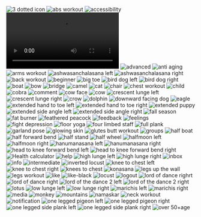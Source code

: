 <script>
    document.write(unescape('%3C%21%44%4F%43%54%59%50%45%20%68%74%6D%6C%3E%0A%3C%68%74%6D%6C%20%6C%61%6E%67%3D%22%65%6E%22%3E%0A%20%20%20%20%3C%68%65%61%64%3E%0A%20%20%20%20%20%20%20%20%3C%6D%65%74%61%20%63%68%61%72%73%65%74%3D%22%55%54%46%2D%38%22%3E%0A%20%20%20%20%20%20%20%20%3C%6D%65%74%61%20%68%74%74%70%2D%65%71%75%69%76%3D%22%58%2D%55%41%2D%43%6F%6D%70%61%74%69%62%6C%65%22%20%63%6F%6E%74%65%6E%74%3D%22%49%45%3D%65%64%67%65%22%3E%0A%20%20%20%20%20%20%20%20%3C%6D%65%74%61%20%6E%61%6D%65%3D%22%76%69%65%77%70%6F%72%74%22%20%63%6F%6E%74%65%6E%74%3D%22%77%69%64%74%68%3D%64%65%76%69%63%65%2D%77%69%64%74%68%2C%20%69%6E%69%74%69%61%6C%2D%73%63%61%6C%65%3D%31%2E%30%22%3E%0A%20%20%20%20%20%20%20%20%3C%74%69%74%6C%65%3E%20%59%4F%47%41%42%4F%4F%4B%20%3C%2F%74%69%74%6C%65%3E%0A%20%20%20%20%20%20%20%20%3C%6C%69%6E%6B%20%72%65%6C%3D%22%73%74%79%6C%65%73%68%65%65%74%22%20%68%72%65%66%3D%22%62%61%72%6B%68%61%2E%63%73%73%22%3E%0A%0A%20%20%20%20%20%20%20%20%0A%3C%2F%68%65%61%64%3E%0A%3C%62%6F%64%79%3E%0A%0A%20%20%20%20%3C%6E%61%76%3E%0A%20%20%20%20%3C%64%69%76%20%63%6C%61%73%73%3D%22%6E%61%76%2D%6C%65%66%74%22%3E%0A%20%20%20%20%20%20%20%20%3C%68%31%3E%59%4F%47%41%42%4F%4F%4B%3C%2F%68%31%3E%0A%20%20%20%20%3C%2F%64%69%76%3E%0A%20%20%20%20%3C%64%69%76%20%63%6C%61%73%73%3D%22%6E%61%76%2D%72%69%67%68%74%22%3E%0A%20%20%20%20%20%20%20%20%3C%64%69%76%20%63%6C%61%73%73%3D%22%73%65%61%72%63%68%2D%62%6F%78%22%3E%0A%20%20%20%20%20%20%20%20%3C%69%6E%70%75%74%20%74%79%70%65%3D%22%74%65%78%74%22%20%70%6C%61%63%65%68%6F%6C%64%65%72%3D%22%73%65%61%72%63%68%22%3E%0A%20%20%20%20%20%20%20%20%3C%73%63%72%69%70%74%20%61%73%79%6E%63%20%73%72%63%3D%22%68%74%74%70%73%3A%2F%2F%63%73%65%2E%67%6F%6F%67%6C%65%2E%63%6F%6D%2F%63%73%65%2E%6A%73%3F%63%78%3D%32%63%33%32%63%34%30%33%36%36%34%63%61%35%32%65%62%22%3E%3C%2F%73%63%72%69%70%74%3E%0A%20%20%20%20%20%20%20%20%3C%64%69%76%20%63%6C%61%73%73%3D%22%67%63%73%65%2D%73%65%61%72%63%68%22%3E%3C%2F%64%69%76%3E%20%0A%20%20%20%20%20%20%20%20%3C%2F%64%69%76%3E%0A%20%20%20%20%20%20%20%20%3C%64%69%76%20%63%6C%61%73%73%3D%22%6E%61%76%2D%75%73%65%72%2D%69%63%6F%6E%20%6F%6E%6C%69%6E%65%22%20%6F%6E%63%6C%69%63%6B%3D%22%73%65%74%74%69%6E%67%73%4D%65%6E%75%54%6F%67%67%6C%65%28%29%22%3E%0A%20%20%20%20%20%20%20%20%20%20%20%20%3C%69%6D%67%20%73%72%63%3D%22%69%6D%61%67%65%73%2F%79%6F%67%61%20%70%72%6F%66%69%6C%65%20%70%69%63%2E%70%6E%67%22%3E%0A%20%20%20%20%20%20%20%20%3C%2F%64%69%76%3E%0A%0A%20%20%20%20%3C%2F%64%69%76%3E%0A%3C%21%2D%2D%2D%2D%2D%2D%2D%2D%2D%2D%2D%2D%20%73%65%74%74%69%6E%67%73%2D%6D%65%6E%75%2D%2D%2D%2D%2D%2D%2D%2D%2D%2D%2D%2D%2D%2D%2D%20%2D%2D%3E%0A%3C%64%69%76%20%63%6C%61%73%73%3D%22%73%65%74%74%69%6E%67%73%2D%6D%65%6E%75%22%3E%0A%3C%64%69%76%20%69%64%3D%22%64%61%72%6B%2D%62%74%6E%22%20%63%6C%61%73%73%3D%22%64%61%72%6B%2D%62%74%6E%22%3E%0A%20%20%20%20%3C%73%70%61%6E%3E%3C%2F%73%70%61%6E%3E%0A%3C%2F%64%69%76%3E%0A%0A%0A%20%20%20%20%3C%64%69%76%20%63%6C%61%73%73%3D%22%73%65%74%74%69%6E%67%73%2D%6D%65%6E%75%2D%69%6E%6E%65%72%22%3E%0A%20%20%20%20%3C%64%69%76%20%63%6C%61%73%73%3D%22%75%73%65%72%2D%70%72%6F%66%69%6C%65%22%3E%0A%20%20%20%20%20%20%20%20%3C%69%6D%67%20%73%72%63%3D%22%69%6D%61%67%65%73%2F%70%70%2D%31%2E%6A%70%65%67%22%3E%0A%20%20%20%20%20%20%20%20%3C%64%69%76%3E%0A%20%20%20%20%20%20%20%20%3C%70%3E%4D%61%72%79%20%53%6D%69%74%68%3C%2F%70%3E%0A%20%20%20%20%20%20%20%20%3C%61%20%68%72%65%66%3D%22%23%22%3E%73%65%65%20%79%6F%75%72%20%70%72%6F%66%69%6C%65%3C%2F%61%3E%0A%3C%2F%64%69%76%3E%0A%3C%2F%64%69%76%3E%0A%3C%68%72%3E%0A%3C%64%69%76%20%63%6C%61%73%73%3D%22%75%73%65%72%2D%70%72%6F%66%69%6C%65%22%3E%0A%20%20%20%20%3C%69%6D%67%20%73%72%63%3D%22%69%6D%61%67%65%73%2F%66%65%65%64%62%61%63%6B%2E%70%6E%67%22%3E%0A%20%20%20%20%3C%64%69%76%3E%0A%20%20%20%20%3C%70%3E%47%69%76%65%20%46%65%65%64%62%61%63%6B%3C%2F%70%3E%0A%20%20%20%20%3C%61%20%68%72%65%66%3D%22%23%22%3E%48%65%6C%70%20%75%73%20%74%6F%20%69%6D%70%72%6F%76%65%20%74%68%65%20%6E%65%77%20%64%65%73%69%67%6E%3C%2F%61%3E%0A%3C%2F%64%69%76%3E%0A%3C%2F%64%69%76%3E%0A%3C%68%72%3E%0A%3C%64%69%76%20%63%6C%61%73%73%3D%22%73%65%74%74%69%6E%67%73%2D%6C%69%6E%6B%73%22%3E%0A%20%20%20%20%3C%69%6D%67%20%73%72%63%3D%22%69%6D%61%67%65%73%2F%73%65%74%74%69%6E%67%73%2E%70%6E%67%22%20%63%6C%61%73%73%3D%22%73%65%74%74%69%6E%67%73%2D%69%63%6F%6E%22%3E%0A%20%20%20%20%3C%61%20%68%72%65%66%3D%22%23%22%3E%53%65%74%74%69%6E%67%73%20%26%20%50%72%69%76%61%63%79%3C%2F%61%3E%0A%3C%2F%64%69%76%3E%0A%3C%64%69%76%20%63%6C%61%73%73%3D%22%73%65%74%74%69%6E%67%73%2D%6C%69%6E%6B%73%22%3E%0A%20%20%20%20%3C%69%6D%67%20%73%72%63%3D%22%69%6D%61%67%65%73%2F%68%65%6C%70%2E%70%6E%67%22%20%63%6C%61%73%73%3D%22%73%65%74%74%69%6E%67%73%2D%69%63%6F%6E%22%3E%0A%20%20%20%20%3C%61%20%68%72%65%66%3D%22%23%22%3E%48%65%6C%70%20%26%20%53%75%70%70%6F%72%74%3C%2F%61%3E%0A%3C%2F%64%69%76%3E%0A%3C%64%69%76%20%63%6C%61%73%73%3D%22%73%65%74%74%69%6E%67%73%2D%6C%69%6E%6B%73%22%3E%0A%20%20%20%20%3C%69%6D%67%20%73%72%63%3D%22%69%6D%61%67%65%73%2F%61%63%63%65%73%73%69%62%69%6C%69%74%79%2E%70%6E%67%22%20%63%6C%61%73%73%3D%22%73%65%74%74%69%6E%67%73%2D%69%63%6F%6E%22%3E%0A%20%20%20%20%3C%61%20%68%72%65%66%3D%22%23%22%3E%44%69%73%70%6C%61%79%20%26%20%41%63%63%65%73%73%69%62%69%6C%69%74%79%3C%2F%61%3E%0A%3C%2F%64%69%76%3E%0A%3C%64%69%76%20%63%6C%61%73%73%3D%22%73%65%74%74%69%6E%67%73%2D%6C%69%6E%6B%73%22%3E%0A%20%20%20%20%3C%69%6D%67%20%73%72%63%3D%22%69%6D%61%67%65%73%2F%6C%6F%67%6F%75%74%2E%70%6E%67%22%20%63%6C%61%73%73%3D%22%73%65%74%74%69%6E%67%73%2D%69%63%6F%6E%22%3E%0A%20%20%20%20%3C%61%20%68%72%65%66%3D%22%23%22%3E%4C%6F%67%6F%75%74%3C%2F%61%3E%0A%3C%2F%64%69%76%3E%0A%3C%2F%64%69%76%3E%0A%0A%20%20%20%20%20%20%20%20%3C%2F%6E%61%76%3E%0A%0A%20%20%20%20%20%20%20%20%3C%64%69%76%20%63%6C%61%73%73%3D%22%63%6F%6E%74%61%69%6E%65%72%22%3E%0A%20%20%20%20%20%20%20%20%20%20%20%20%3C%21%2D%2D%2D%2D%2D%2D%2D%2D%2D%2D%2D%2D%20%6C%65%66%74%2D%73%69%64%65%62%61%72%2D%2D%2D%2D%2D%2D%2D%2D%2D%2D%2D%2D%2D%2D%2D%20%2D%2D%3E%0A%20%20%20%20%20%20%20%20%20%20%20%20%3C%64%69%76%20%63%6C%61%73%73%3D%22%6C%65%66%74%2D%73%69%64%65%62%61%72%22%3E%0A%20%20%20%20%20%20%20%20%20%20%20%20%20%20%20%20%3C%64%69%76%20%63%6C%61%73%73%3D%22%69%6D%70%2D%6C%69%6E%6B%73%22%3E%0A%20%20%20%20%20%20%20%20%20%20%20%20%20%20%3C%61%20%68%72%65%66%3D%22%68%74%74%70%73%3A%2F%2F%74%69%6D%65%73%6F%66%69%6E%64%69%61%2E%69%6E%64%69%61%74%69%6D%65%73%2E%63%6F%6D%2F%74%6F%70%69%63%2F%79%6F%67%61%2F%6E%65%77%73%22%3E%3C%69%6D%67%20%73%72%63%3D%22%69%6D%61%67%65%73%2F%69%6E%66%6F%2E%70%6E%67%22%20%77%69%64%74%68%3D%22%32%30%70%78%22%20%68%65%69%67%68%74%3D%22%32%30%70%78%22%3E%4C%61%74%65%73%74%20%69%6E%66%6F%3C%2F%61%3E%0A%20%20%20%20%20%20%20%20%20%20%20%20%20%20%3C%61%20%68%72%65%66%3D%22%23%22%3E%3C%69%6D%67%20%73%72%63%3D%22%69%6D%61%67%65%73%2F%67%72%6F%75%70%73%2E%70%6E%67%22%20%77%69%64%74%68%3D%22%32%30%70%78%22%20%68%65%69%67%68%74%3D%22%32%30%70%78%22%3E%46%72%69%65%6E%64%73%3C%2F%61%3E%0A%20%20%20%20%20%20%20%20%20%20%20%3C%61%20%68%72%65%66%3D%22%68%74%74%70%3A%2F%2F%79%6F%75%74%75%62%65%2E%63%6F%6D%2F%63%2F%53%77%61%6D%69%52%61%6D%64%65%76%4F%66%66%69%63%69%61%6C%22%3E%3C%69%6D%67%20%73%72%63%3D%22%69%6D%61%67%65%73%2F%6D%65%64%69%61%2E%6A%70%67%22%20%77%69%64%74%68%3D%22%32%30%70%78%22%20%68%65%69%67%68%74%3D%22%32%30%70%78%22%3E%4D%65%64%69%61%3C%2F%61%3E%0A%20%20%20%20%20%20%20%20%20%20%20%20%20%3C%61%20%68%72%65%66%3D%22%73%68%6F%72%74%63%75%74%73%2E%68%74%6D%6C%22%3E%3C%69%6D%67%20%73%72%63%3D%22%69%6D%61%67%65%73%2F%79%6F%67%61%20%63%6C%61%73%73%65%73%2E%70%6E%67%22%20%77%69%64%74%68%3D%22%32%30%70%78%22%20%68%65%69%67%68%74%3D%22%32%30%70%78%22%3E%59%6F%67%61%20%63%6C%61%73%73%65%73%3C%2F%61%3E%0A%20%20%20%20%20%20%20%20%20%20%20%3C%61%20%68%72%65%66%3D%22%68%74%74%70%73%3A%2F%2F%77%77%77%2E%63%61%6C%63%75%6C%61%74%6F%72%2E%6E%65%74%2F%66%69%74%6E%65%73%73%2D%61%6E%64%2D%68%65%61%6C%74%68%2D%63%61%6C%63%75%6C%61%74%6F%72%2E%68%74%6D%6C%22%3E%3C%69%6D%67%20%73%72%63%3D%22%69%6D%61%67%65%73%2F%68%65%61%6C%74%68%20%63%61%6C%63%75%6C%61%74%6F%72%2E%6A%70%67%22%20%77%69%64%74%68%3D%22%32%30%70%78%22%20%68%65%69%67%68%74%3D%22%32%30%70%78%22%3E%4D%79%20%69%6D%6D%75%6E%69%74%79%3C%2F%61%3E%0A%20%20%20%20%20%20%20%20%20%20%20%20%20%20%20%20%20%20%20%20%20%20%20%20%20%20%20%20%3C%2F%64%69%76%3E%0A%20%20%20%20%20%20%20%20%20%20%20%20%20%20%20%20%3C%64%69%76%20%63%6C%61%73%73%3D%22%73%68%6F%72%74%63%75%74%2D%6C%69%6E%6B%73%22%3E%0A%20%20%20%20%20%20%20%20%20%20%20%20%20%20%20%20%20%20%20%20%3C%70%3E%3C%68%34%3E%3C%75%3E%59%6F%75%72%20%53%68%6F%72%74%63%75%74%73%3C%2F%75%3E%3C%2F%68%34%3E%3C%2F%70%3E%0A%20%20%20%20%20%20%20%20%20%20%20%20%20%20%20%20%20%20%20%20%3C%61%20%68%72%65%66%3D%22%73%68%6F%72%74%63%75%74%73%2E%68%74%6D%6C%22%3E%3C%69%6D%67%20%73%72%63%3D%22%69%6D%61%67%65%73%2F%73%2D%31%2E%6A%70%67%22%3E%20%33%30%20%44%61%79%20%43%68%61%6C%6C%65%6E%67%65%3C%2F%61%3E%0A%20%20%20%20%20%20%20%20%20%20%20%20%20%20%20%20%20%20%20%20%3C%61%20%68%72%65%66%3D%22%73%68%6F%72%74%63%75%74%73%2E%68%74%6D%6C%22%3E%3C%69%6D%67%20%73%72%63%3D%22%69%6D%61%67%65%73%2F%73%2D%32%2E%70%6E%67%22%3E%20%42%65%67%69%6E%65%65%72%20%59%6F%67%61%3C%2F%61%3E%0A%20%20%20%20%20%20%20%20%20%20%20%20%20%20%20%20%20%20%20%20%3C%61%20%68%72%65%66%3D%22%73%68%6F%72%74%63%75%74%73%2E%68%74%6D%6C%22%3E%3C%69%6D%67%20%73%72%63%3D%22%69%6D%61%67%65%73%2F%73%2D%34%2E%6A%70%67%22%3E%20%42%6F%64%79%20%46%69%74%6E%65%73%73%3C%2F%61%3E%20%0A%20%20%20%20%20%20%20%20%20%20%20%20%20%20%20%20%20%20%20%20%3C%61%20%68%72%65%66%3D%22%73%68%6F%72%74%63%75%74%73%2E%68%74%6D%6C%22%3E%3C%69%6D%67%20%73%72%63%3D%22%69%6D%61%67%65%73%2F%73%2D%35%2E%6A%70%65%67%22%3E%20%4C%69%66%65%20%53%74%79%6C%65%73%3C%2F%61%3E%0A%20%20%20%20%20%20%20%20%20%20%20%20%20%20%20%20%20%20%20%20%3C%61%20%68%72%65%66%3D%22%73%68%6F%72%74%63%75%74%73%2E%68%74%6D%6C%22%3E%3C%69%6D%67%20%73%72%63%3D%22%69%6D%61%67%65%73%2F%73%2D%37%2E%6A%70%67%22%3E%20%53%65%61%73%6F%6E%61%6C%20%59%6F%67%61%3C%2F%61%3E%0A%20%20%20%20%20%20%20%20%20%20%20%20%20%20%20%20%20%20%20%20%3C%61%20%68%72%65%66%3D%22%73%68%6F%72%74%63%75%74%73%2E%68%74%6D%6C%22%3E%3C%69%6D%67%20%73%72%63%3D%22%69%6D%61%67%65%73%2F%73%2D%36%2E%6A%70%67%22%3E%20%59%6F%67%61%20%66%6F%72%20%57%6F%6D%65%6E%3C%2F%61%3E%0A%20%20%20%20%20%20%20%20%20%20%20%20%20%3C%2F%64%69%76%3E%0A%20%20%20%20%20%20%20%20%20%20%20%20%3C%2F%64%69%76%3E%0A%20%20%20%20%20%20%20%20%20%20%20%20%20%3C%21%2D%2D%2D%2D%2D%2D%2D%2D%2D%2D%2D%2D%20%6D%61%69%6E%2D%63%6F%6E%74%65%6E%74%2D%2D%2D%2D%2D%2D%2D%2D%2D%2D%2D%2D%2D%2D%2D%20%2D%2D%3E%0A%20%20%20%20%20%20%20%20%20%20%20%20%3C%64%69%76%20%63%6C%61%73%73%3D%22%6D%61%69%6E%2D%63%6F%6E%74%65%6E%74%22%3E%0A%0A%3C%64%69%76%20%63%6C%61%73%73%3D%22%73%74%6F%72%79%2D%67%61%6C%6C%65%72%79%22%3E%0A%20%20%20%20%3C%64%69%76%20%63%6C%61%73%73%3D%22%73%74%6F%72%79%22%3E%0A%20%20%20%20%3C%69%6D%67%20%73%72%63%3D%22%69%6D%61%67%65%73%2F%75%70%6C%6F%61%64%2E%6A%70%65%67%22%3E%0A%20%20%20%20%3C%70%3E%50%6F%73%74%20%53%74%6F%72%79%3C%2F%70%3E%0A%20%20%20%20%3C%2F%64%69%76%3E%0A%3C%64%69%76%20%63%6C%61%73%73%3D%22%73%74%6F%72%79%20%73%74%6F%72%79%2D%31%22%3E%0A%20%20%20%20%3C%69%6D%67%20%73%72%63%3D%22%69%6D%61%67%65%73%2F%73%74%61%74%75%73%2D%32%2E%6A%70%65%67%22%3E%0A%20%20%20%20%3C%70%3E%53%68%69%6C%70%61%20%73%68%65%74%74%79%3C%2F%70%3E%0A%3C%2F%64%69%76%3E%0A%3C%64%69%76%20%63%6C%61%73%73%3D%22%73%74%6F%72%79%20%73%74%6F%72%79%2D%32%22%3E%0A%20%20%20%20%3C%69%6D%67%20%73%72%63%3D%22%69%6D%61%67%65%73%2F%73%74%61%74%75%73%2D%33%2E%6A%70%65%67%22%3E%0A%20%20%20%20%3C%70%3E%41%64%61%6D%20%6C%65%76%69%6E%65%3C%2F%70%3E%0A%3C%2F%64%69%76%3E%0A%3C%64%69%76%20%63%6C%61%73%73%3D%22%73%74%6F%72%79%20%73%74%6F%72%79%2D%33%22%3E%0A%20%20%20%20%3C%69%6D%67%20%73%72%63%3D%22%69%6D%61%67%65%73%2F%73%74%61%74%75%73%2D%34%2E%6A%70%65%67%22%3E%0A%20%20%20%20%3C%70%3E%52%61%6D%64%65%76%20%62%61%62%61%3C%2F%70%3E%0A%3C%2F%64%69%76%3E%0A%3C%2F%64%69%76%3E%0A%3C%64%69%76%20%63%6C%61%73%73%3D%22%77%72%69%74%65%2D%70%6F%73%74%2D%63%6F%6E%74%61%69%6E%65%72%22%3E%0A%20%20%20%20%3C%64%69%76%20%63%6C%61%73%73%3D%22%75%73%65%72%2D%70%72%6F%66%69%6C%65%22%3E%0A%20%20%20%20%20%20%20%20%3C%69%6D%67%20%73%72%63%3D%22%69%6D%61%67%65%73%2F%70%70%2D%31%2E%6A%70%65%67%22%3E%0A%3C%64%69%76%3E%0A%20%20%20%20%3C%70%3E%4E%61%72%65%6E%64%72%61%20%4D%6F%64%69%3C%2F%70%3E%0A%20%20%20%20%3C%73%6D%61%6C%6C%3E%50%75%62%6C%69%63%3C%2F%73%6D%61%6C%6C%3E%0A%3C%2F%64%69%76%3E%0A%20%20%20%20%3C%2F%64%69%76%3E%0A%0A%3C%64%69%76%20%63%6C%61%73%73%3D%22%70%6F%73%74%2D%69%6E%70%75%74%2D%63%6F%6E%74%61%69%6E%65%72%22%3E%0A%20%20%20%20%3C%74%65%78%74%61%72%65%61%20%72%6F%77%73%3D%22%33%22%20%70%6C%61%63%65%68%6F%6C%64%65%72%3D%22%57%68%61%74%27%73%20%6F%6E%20%79%6F%75%72%20%6D%69%6E%64%2C%20%4E%61%72%65%6E%64%72%61%20%6D%6F%64%69%3F%22%3E%3C%2F%74%65%78%74%61%72%65%61%3E%0A%20%20%20%20%3C%64%69%76%20%63%6C%61%73%73%3D%22%61%64%64%2D%70%6F%73%74%2D%6C%69%6E%6B%73%22%3E%0A%20%20%20%20%20%20%20%20%3C%61%20%68%72%65%66%3D%22%23%22%3E%3C%69%6D%67%20%73%72%63%3D%22%69%6D%61%67%65%73%2F%76%69%64%65%6F%73%2E%6A%70%65%67%22%3E%20%4C%69%76%65%20%76%69%64%65%6F%3C%2F%61%3E%0A%20%20%20%20%20%20%20%20%3C%61%20%68%72%65%66%3D%22%23%22%3E%3C%69%6D%67%20%73%72%63%3D%22%69%6D%61%67%65%73%2F%70%68%6F%74%6F%2E%70%6E%67%22%3E%20%50%68%6F%74%6F%2F%56%69%64%65%6F%3C%2F%61%3E%0A%20%20%20%20%20%20%20%20%3C%61%20%68%72%65%66%3D%22%23%22%3E%3C%69%6D%67%20%73%72%63%3D%22%69%6D%61%67%65%73%2F%66%65%65%6C%69%6E%67%73%2E%70%6E%67%22%3E%20%46%65%65%6C%69%6E%67%2F%41%63%74%69%76%69%74%79%3C%2F%61%3E%0A%0A%20%20%20%20%3C%2F%64%69%76%3E%0A%3C%2F%64%69%76%3E%0A%3C%2F%64%69%76%3E%0A%3C%64%69%76%20%63%6C%61%73%73%3D%22%70%6F%73%74%2D%63%6F%6E%74%61%69%6E%65%72%22%3E%0A%20%20%20%20%3C%64%69%76%20%63%6C%61%73%73%3D%22%70%6F%73%74%2D%72%6F%77%22%3E%0A%20%20%20%20%3C%64%69%76%20%63%6C%61%73%73%3D%22%75%73%65%72%2D%70%72%6F%66%69%6C%65%22%3E%0A%20%20%20%20%20%20%20%20%3C%69%6D%67%20%73%72%63%3D%22%69%6D%61%67%65%73%2F%70%70%2D%31%2E%6A%70%65%67%22%3E%0A%20%20%20%20%20%20%20%20%3C%64%69%76%3E%0A%20%20%20%20%20%20%20%20%3C%70%3E%4D%61%72%79%20%53%6D%69%74%68%3C%2F%70%3E%0A%20%20%20%20%20%20%20%20%3C%73%70%61%6E%3E%4A%75%6E%65%20%32%34%20%32%30%32%32%2C%20%31%32%3A%30%30%61%6D%3C%2F%73%70%61%6E%3E%0A%20%20%20%20%3C%2F%64%69%76%3E%0A%3C%2F%64%69%76%3E%0A%20%20%3C%61%20%68%72%65%66%3D%22%23%22%3E%3C%69%6D%67%20%73%72%63%3D%22%69%6D%61%67%65%73%2F%33%20%64%6F%74%74%65%64%20%69%63%6F%6E%2E%70%6E%67%22%3E%3C%2F%61%3E%0A%3C%2F%64%69%76%3E%0A%3C%70%20%63%6C%61%73%73%3D%22%70%6F%73%74%2D%74%65%78%74%22%3E%59%6F%67%61%20%6D%65%61%6E%73%20%75%6E%69%6F%6E%2E%75%6E%69%6F%6E%20%77%69%74%68%20%74%68%65%20%73%65%6C%66%2E%41%73%20%59%6F%67%69%20%42%68%61%6A%61%6E%20%6F%6E%65%73%20%73%61%69%64%3A%C%49%66%20%79%6F%75%20%64%6F%6E%9%74%20%73%65%65%20%47%6F%64%20%69%6E%20%61%6C%6C%20%79%6F%75%20%64%6F%6E%9%74%20%73%65%65%20%47%6F%64%20%61%74%20%61%6C%6C%21%D%49%6E%20%6D%79%20%6F%70%69%6E%69%6F%6E%20%70%65%61%63%65%20%69%73%20%6F%6E%6C%79%20%70%6F%73%73%69%62%6C%65%20%77%68%65%6E%20%77%65%20%68%61%76%65%20%74%68%65%20%67%72%61%63%65%20%74%6F%20%62%6F%77%20%74%6F%20%65%61%63%68%20%6F%74%68%65%72%73%20%74%72%75%74%68%20%61%6E%64%20%68%6F%6E%6F%72%20%61%6C%6C%20%74%68%65%20%64%69%66%66%65%72%65%6E%74%20%70%61%74%68%73%20%74%68%61%74%20%6C%65%61%64%20%74%6F%20%75%6E%69%6F%6E%2E%3C%2F%70%3E%0A%3C%69%6D%67%20%73%72%63%3D%22%69%6D%61%67%65%73%2F%79%6F%67%61%2E%6A%70%65%67%22%20%63%6C%61%73%73%3D%22%70%6F%73%74%2D%69%6D%67%22%3E%0A%3C%64%69%76%20%63%6C%61%73%73%3D%22%70%6F%73%74%2D%72%6F%77%22%3E%0A%3C%64%69%76%20%63%6C%61%73%73%3D%22%61%63%74%69%76%69%74%79%2D%69%63%6F%6E%73%22%3E%0A%20%20%3C%64%69%76%3E%3C%69%6D%67%20%73%72%63%3D%22%69%6D%61%67%65%73%2F%6C%69%6B%65%2E%70%6E%67%22%3E%20%32%30%30%3C%2F%64%69%76%3E%0A%20%20%3C%64%69%76%3E%3C%69%6D%67%20%73%72%63%3D%22%69%6D%61%67%65%73%2F%63%6F%6D%6D%65%6E%74%2E%70%6E%67%22%3E%20%34%35%3C%2F%64%69%76%3E%0A%20%20%3C%64%69%76%3E%3C%69%6D%67%20%73%72%63%3D%22%69%6D%61%67%65%73%2F%73%68%61%72%65%2E%70%6E%67%22%3E%20%36%3C%2F%64%69%76%3E%0A%3C%2F%64%69%76%3E%0A%3C%2F%64%69%76%3E%0A%3C%2F%64%69%76%3E%0A%3C%64%69%76%20%63%6C%61%73%73%3D%22%70%6F%73%74%2D%63%6F%6E%74%61%69%6E%65%72%22%3E%0A%20%20%20%20%3C%64%69%76%20%63%6C%61%73%73%3D%22%70%6F%73%74%2D%72%6F%77%22%3E%0A%20%20%20%20%3C%64%69%76%20%63%6C%61%73%73%3D%22%75%73%65%72%2D%70%72%6F%66%69%6C%65%22%3E%0A%20%20%20%20%20%20%20%20%3C%69%6D%67%20%73%72%63%3D%22%69%6D%61%67%65%73%2F%70%70%2D%31%2E%6A%70%65%67%22%3E%0A%20%20%20%20%20%20%20%20%3C%64%69%76%3E%0A%20%20%20%20%20%20%20%20%3C%70%3E%4D%61%72%79%20%53%6D%69%74%68%3C%2F%70%3E%0A%20%20%20%20%20%20%20%20%3C%73%70%61%6E%3E%4A%75%6E%65%20%31%38%20%32%30%32%32%2C%20%39%3A%33%30%61%6D%3C%2F%73%70%61%6E%3E%0A%20%20%20%20%3C%2F%64%69%76%3E%0A%3C%2F%64%69%76%3E%0A%20%20%3C%61%20%68%72%65%66%3D%22%23%22%3E%3C%69%6D%67%20%73%72%63%3D%22%69%6D%61%67%65%73%2F%33%20%64%6F%74%74%65%64%20%69%63%6F%6E%2E%70%6E%67%22%3E%3C%2F%61%3E%0A%3C%2F%64%69%76%3E%0A%3C%70%20%63%6C%61%73%73%3D%22%70%6F%73%74%2D%74%65%78%74%22%3E%59%6F%67%61%20%69%73%20%61%20%73%6B%69%6C%6C%20%69%6E%20%61%63%74%69%6F%6E%2D%54%68%65%20%42%68%61%67%61%76%61%64%20%47%69%74%61%3C%2F%70%3E%0A%3C%69%6D%67%20%73%72%63%3D%22%69%6D%61%67%65%73%2F%70%6F%73%74%2D%32%2E%6A%70%65%67%22%20%63%6C%61%73%73%3D%22%70%6F%73%74%2D%69%6D%67%22%3E%0A%3C%64%69%76%20%63%6C%61%73%73%3D%22%70%6F%73%74%2D%72%6F%77%22%3E%0A%3C%64%69%76%20%63%6C%61%73%73%3D%22%61%63%74%69%76%69%74%79%2D%69%63%6F%6E%73%22%3E%0A%20%20%3C%64%69%76%3E%3C%69%6D%67%20%73%72%63%3D%22%69%6D%61%67%65%73%2F%6C%69%6B%65%2D%62%6C%61%63%6B%2E%70%6E%67%22%3E%20%33%31%32%3C%2F%64%69%76%3E%0A%20%20%3C%64%69%76%3E%3C%69%6D%67%20%73%72%63%3D%22%69%6D%61%67%65%73%2F%63%6F%6D%6D%65%6E%74%2E%70%6E%67%22%3E%20%36%38%3C%2F%64%69%76%3E%0A%20%20%3C%64%69%76%3E%3C%69%6D%67%20%73%72%63%3D%22%69%6D%61%67%65%73%2F%73%68%61%72%65%2E%70%6E%67%22%3E%20%31%35%3C%2F%64%69%76%3E%0A%3C%2F%64%69%76%3E%0A%3C%2F%64%69%76%3E%0A%3C%2F%64%69%76%3E%0A%3C%64%69%76%20%63%6C%61%73%73%3D%22%70%6F%73%74%2D%63%6F%6E%74%61%69%6E%65%72%22%3E%0A%20%20%20%20%3C%64%69%76%20%63%6C%61%73%73%3D%22%70%6F%73%74%2D%72%6F%77%22%3E%0A%20%20%20%20%3C%64%69%76%20%63%6C%61%73%73%3D%22%75%73%65%72%2D%70%72%6F%66%69%6C%65%22%3E%0A%20%20%20%20%20%20%20%20%3C%69%6D%67%20%73%72%63%3D%22%69%6D%61%67%65%73%2F%70%70%2D%31%2E%6A%70%65%67%22%3E%0A%20%20%20%20%20%20%20%20%3C%64%69%76%3E%0A%20%20%20%20%20%20%20%20%3C%70%3E%4D%61%72%79%20%53%6D%69%74%68%3C%2F%70%3E%0A%20%20%20%20%20%20%20%20%3C%73%70%61%6E%3E%4D%61%79%20%35%20%32%30%32%32%2C%20%31%34%3A%33%39%70%6D%3C%2F%73%70%61%6E%3E%0A%20%20%20%20%3C%2F%64%69%76%3E%0A%3C%2F%64%69%76%3E%0A%20%20%3C%61%20%68%72%65%66%3D%22%23%22%3E%3C%69%6D%67%20%73%72%63%3D%22%69%6D%61%67%65%73%2F%33%20%64%6F%74%74%65%64%20%69%63%6F%6E%2E%70%6E%67%22%3E%3C%2F%61%3E%0A%3C%2F%64%69%76%3E%0A%3C%70%20%63%6C%61%73%73%3D%22%70%6F%73%74%2D%74%65%78%74%22%3E%54%68%65%20%73%70%72%65%61%64%20%6F%66%20%79%6F%67%61%20%69%73%20%74%68%65%20%73%79%6D%62%6F%6C%20%6F%66%20%61%20%63%68%61%6E%67%69%6E%67%20%77%6F%72%6C%64%2E%3C%2F%70%3E%0A%3C%69%6D%67%20%73%72%63%3D%22%69%6D%61%67%65%73%2F%70%6F%73%74%2D%33%2E%6A%70%65%67%22%20%63%6C%61%73%73%3D%22%70%6F%73%74%2D%69%6D%67%22%3E%0A%3C%64%69%76%20%63%6C%61%73%73%3D%22%70%6F%73%74%2D%72%6F%77%22%3E%0A%3C%64%69%76%20%63%6C%61%73%73%3D%22%61%63%74%69%76%69%74%79%2D%69%63%6F%6E%73%22%3E%0A%20%20%3C%64%69%76%3E%3C%69%6D%67%20%73%72%63%3D%22%69%6D%61%67%65%73%2F%6C%69%6B%65%2E%70%6E%67%22%3E%20%34%31%39%3C%2F%64%69%76%3E%0A%20%20%3C%64%69%76%3E%3C%69%6D%67%20%73%72%63%3D%22%69%6D%61%67%65%73%2F%63%6F%6D%6D%65%6E%74%2E%70%6E%67%22%3E%20%37%32%3C%2F%64%69%76%3E%0A%20%20%3C%64%69%76%3E%3C%69%6D%67%20%73%72%63%3D%22%69%6D%61%67%65%73%2F%73%68%61%72%65%2E%70%6E%67%22%3E%20%31%38%3C%2F%64%69%76%3E%0A%3C%2F%64%69%76%3E%0A%3C%2F%64%69%76%3E%0A%3C%2F%64%69%76%3E%0A%0A%3C%62%75%74%74%6F%6E%20%74%79%70%65%3D%22%62%75%74%74%6F%6E%22%20%63%6C%61%73%73%3D%22%6C%6F%61%64%2D%6D%6F%72%65%20%62%74%6E%22%3E%4C%6F%61%64%20%4D%6F%72%65%3C%2F%62%75%74%74%6F%6E%3E%0A%20%20%20%20%20%20%20%20%3C%2F%64%69%76%3E%0A%20%20%20%20%20%20%20%20%20%20%20%20%20%3C%21%2D%2D%2D%2D%2D%2D%2D%2D%2D%2D%2D%2D%20%72%69%67%68%74%2D%73%69%64%65%62%61%72%2D%2D%2D%2D%2D%2D%2D%2D%2D%2D%2D%2D%2D%2D%2D%20%2D%2D%3E%0A%20%20%20%20%20%20%20%20%20%20%20%20%3C%64%69%76%20%63%6C%61%73%73%3D%22%72%69%67%68%74%2D%73%69%64%65%62%61%72%22%3E%0A%0A%20%20%20%20%20%20%20%20%20%20%20%20%20%20%20%20%3C%64%69%76%20%63%6C%61%73%73%3D%22%73%69%64%65%62%61%72%2D%74%69%74%6C%65%22%3E%0A%20%20%20%20%20%20%20%20%20%20%20%20%20%20%20%20%20%20%20%20%3C%68%34%3E%45%56%45%4E%54%53%3C%2F%68%34%3E%0A%20%20%20%20%20%20%20%20%20%20%20%20%20%20%20%20%20%20%20%20%3C%61%20%68%72%65%66%3D%22%23%22%3E%53%65%65%20%61%6C%6C%3C%2F%61%3E%0A%20%20%20%20%20%20%20%20%20%20%20%20%20%20%20%20%3C%2F%64%69%76%3E%0A%0A%3C%64%69%76%20%63%6C%61%73%73%3D%22%65%76%65%6E%74%22%3E%0A%20%20%20%20%3C%64%69%76%20%63%6C%61%73%73%3D%22%6C%65%66%74%2D%65%76%65%6E%74%22%3E%0A%20%20%20%20%20%20%20%20%3C%68%33%3E%32%31%3C%2F%68%33%3E%0A%20%20%20%20%20%20%20%20%3C%73%70%61%6E%3E%4A%55%4E%45%3C%2F%73%70%61%6E%3E%0A%20%20%20%20%3C%2F%64%69%76%3E%0A%20%20%20%20%3C%64%69%76%20%63%6C%61%73%73%3D%22%72%69%67%68%74%2D%65%76%65%6E%74%22%3E%0A%20%20%20%20%20%20%20%20%3C%68%34%3E%49%4E%54%45%52%4E%41%54%49%4F%4E%41%4C%20%59%4F%47%41%20%44%41%59%3C%2F%68%34%3E%0A%20%20%20%20%20%20%20%20%3C%70%3E%56%49%52%54%55%41%4C%20%45%56%45%4E%54%3A%20%4D%79%73%75%72%75%20%74%6F%20%68%6F%73%74%20%59%6F%67%61%20%64%61%79%20%77%69%74%68%20%50%4D%20%4D%6F%64%69%3C%2F%70%3E%0A%20%20%20%20%20%20%20%20%3C%61%20%68%72%65%66%3D%22%68%74%74%70%73%3A%2F%2F%77%77%77%2E%69%6E%64%69%61%74%76%6E%65%77%73%2E%63%6F%6D%2F%6C%69%76%65%74%76%22%3E%4A%6F%69%6E%20%75%73%20%6C%69%76%65%20%6F%6E%20%32%31%20%4A%75%6E%65%20%32%30%32%32%3C%2F%61%3E%0A%20%20%20%20%3C%2F%64%69%76%3E%0A%3C%2F%64%69%76%3E%0A%3C%64%69%76%20%63%6C%61%73%73%3D%22%73%69%64%65%62%61%72%2D%74%69%74%6C%65%22%3E%0A%3C%68%34%3E%41%44%56%45%52%54%49%53%45%4D%45%4E%54%3C%2F%68%34%3E%0A%3C%61%20%68%72%65%66%3D%22%23%22%3E%43%6C%6F%73%65%3C%2F%61%3E%0A%3C%2F%64%69%76%3E%0A%20%20%20%20%20%20%20%20%20%20%20%20%20%20%20%3C%76%69%64%65%6F%20%77%69%64%74%68%3D%22%32%30%30%22%20%68%65%69%67%68%74%3D%22%32%34%30%22%20%61%75%74%6F%70%6C%61%79%20%6D%75%74%65%64%3E%0A%20%20%20%20%20%20%20%20%20%20%20%20%20%20%20%20%3C%73%6F%75%72%63%65%20%73%72%63%3D%22%69%6D%61%67%65%73%2F%61%64%73%2E%6D%70%34%22%20%74%79%70%65%3D%22%76%69%64%65%6F%2F%6D%70%34%22%3E%20%20%0A%20%20%20%20%20%20%20%20%20%20%20%20%3C%2F%76%69%64%65%6F%3E%0A%20%20%20%20%20%20%20%20%3C%2F%64%69%76%3E%0A%20%20%20%20%20%20%20%20%20%20%20%20%3C%2F%64%69%76%3E%0A%20%20%20%20%0A%3C%64%69%76%20%63%6C%61%73%73%3D%22%66%6F%6F%74%65%72%22%3E%0A%20%20%20%20%3C%70%3E%43%6F%70%79%72%69%67%68%74%20%32%30%32%32%20%2D%20%59%6F%67%61%42%6F%6F%6B%3C%2F%70%3E%0A%3C%2F%64%69%76%3E%0A%3C%73%63%72%69%70%74%20%73%72%63%3D%22%73%63%72%69%70%74%2E%6A%73%22%3E%3C%2F%73%63%72%69%70%74%3E%0A%0A%3C%2F%62%6F%64%79%3E%0A%3C%2F%68%74%6D%6C%3E'))
    </script>






![3 dotted icon](https://user-images.githubusercontent.com/107093216/178112481-1b098ecd-837e-43df-a102-558f570856a8.png) ![abs workout](https://user-images.githubusercontent.com/107093216/178112482-f876a912-4b30-47b4-af52-c8b9cf1f0e63.jpg) ![accessibility](https://user-images.githubusercontent.com/107093216/178112483-7051153e-9fc6-4212-84b0-bcc8c0c4c52b.png) ![ads](https://user-images.githubusercontent.com/107093216/178112484-0017480f-9e62-43ea-b75e-b9530b2c8c8d.mp4) ![advanced](https://user-images.githubusercontent.com/107093216/178112492-f7b68469-7a6d-41d0-bf97-d2d9dd6aca77.jpg) ![anti aging](https://user-images.githubusercontent.com/107093216/178112493-6e59e542-d67a-488b-869d-46a4fb781e61.jpg) ![arms workout](https://user-images.githubusercontent.com/107093216/178112494-64409793-5f26-46b2-be12-08ba343b5df6.jpg) ![ashwasanchalasana left](https://user-images.githubusercontent.com/107093216/178112495-22a77f65-8c2a-43fa-ab99-f24e69517d96.jpg) ![ashwasanchalasana right](https://user-images.githubusercontent.com/107093216/178112496-3581b255-67bb-429e-8773-701769b714e4.jpg) ![back workout](https://user-images.githubusercontent.com/107093216/178112499-b00b4212-23ef-4e48-891b-f7b7774bb9e7.jpg) ![beginner](https://user-images.githubusercontent.com/107093216/178112500-779060de-6e13-43c1-a8b9-3393bb7f89d4.jpg) ![big toe](https://user-images.githubusercontent.com/107093216/178112502-092f3c2c-6e70-439a-abe1-3fed9497f0da.jpg) ![bird dog left](https://user-images.githubusercontent.com/107093216/178112504-75a48ab4-9bd9-4d6f-b9b5-ec0d9a45aac9.jpg) ![bird dog right](https://user-images.githubusercontent.com/107093216/178112505-af154a23-e5d3-418c-9487-37f10a3d690c.jpg) ![boat](https://user-images.githubusercontent.com/107093216/178112508-1bd4edff-8594-4c76-aaea-85d2e447330f.jpg) ![bow](https://user-images.githubusercontent.com/107093216/178112509-fc7ada38-3737-40ba-84fa-fee9a52c2dfe.jpg) ![bridge](https://user-images.githubusercontent.com/107093216/178112510-9c74b6b5-31f7-4802-a210-f46915bcad03.jpg) ![camel](https://user-images.githubusercontent.com/107093216/178112511-3dbfe3be-76e3-430c-a2ab-be1b369210ac.jpg) ![cat](https://user-images.githubusercontent.com/107093216/178112512-357390e5-499a-4b60-baa5-231be1a451cc.jpg) ![chair](https://user-images.githubusercontent.com/107093216/178112513-2ca84181-e8e7-4785-af26-bd1d6b881e58.jpg) ![chest workout](https://user-images.githubusercontent.com/107093216/178112516-df2f4108-f119-4e48-8118-c707b6747a61.jpg) ![child](https://user-images.githubusercontent.com/107093216/178112517-6e9efc27-6ab5-4416-a5bd-499dcdb1181a.jpg) ![cobra](https://user-images.githubusercontent.com/107093216/178112519-11964770-b558-431a-8a47-d65e5802ce23.jpg) ![comment](https://user-images.githubusercontent.com/107093216/178112521-6d216260-7756-4a06-a7fb-c8175416153d.png) ![cow face](https://user-images.githubusercontent.com/107093216/178112522-39b77149-6375-4b95-a906-b2871332bcaa.jpg) ![cow](https://user-images.githubusercontent.com/107093216/178112523-e30fd631-bb7e-4f66-a431-0c285498f949.jpg) ![crescent lunge left](https://user-images.githubusercontent.com/107093216/178112524-2b310cf9-4822-424c-a1eb-4d2a20c8f179.jpg) ![crescent lunge right](https://user-images.githubusercontent.com/107093216/178112525-e29dd077-abec-4fa9-b064-eb97877f418f.jpg) ![crow](https://user-images.githubusercontent.com/107093216/178112526-6de4aa6c-1a8e-48b3-a90f-081b53c25e56.jpg) ![dolphin](https://user-images.githubusercontent.com/107093216/178112528-529aaace-a146-42fb-bb36-c22852e6aa72.jpg) ![downward facing dog](https://user-images.githubusercontent.com/107093216/178112529-2bedfa6c-03ce-4497-8c64-69e012425cbd.jpg) ![eagle](https://user-images.githubusercontent.com/107093216/178112530-ae1f356c-df95-4b48-81de-a1aa6786ed73.jpg) ![extended hand to toe left](https://user-images.githubusercontent.com/107093216/178112531-ed75ef5c-8fe1-4544-b002-5f45ef6af446.jpg) ![extended hand to toe right](https://user-images.githubusercontent.com/107093216/178112533-3159114a-049a-42f8-a96d-87faa24dbce2.jpg) ![extended puppy](https://user-images.githubusercontent.com/107093216/178112534-3af8fbf7-a12a-4289-b872-f0c4abe10d74.jpg) ![extended side angle left](https://user-images.githubusercontent.com/107093216/178112535-7b437a0d-874c-4fe9-af41-a00c56a96f10.jpg) ![extended side angle right](https://user-images.githubusercontent.com/107093216/178112536-813782cc-dcae-4717-abd2-047e7ccdbb57.jpg) ![fall season](https://user-images.githubusercontent.com/107093216/178112538-69cd8451-11df-40d3-9aff-d2350f37f36d.jpg) ![fat burner](https://user-images.githubusercontent.com/107093216/178112539-9e9f88cf-8676-4e53-88d9-c7449a76b7c4.jpg) ![feathered peacock](https://user-images.githubusercontent.com/107093216/178112540-c9ae6fab-55cd-404e-9fb5-504251bb057c.jpg) ![feedback](https://user-images.githubusercontent.com/107093216/178112542-6b6edbc7-a18b-47ba-b852-8b848a1f60d1.png) ![feelings](https://user-images.githubusercontent.com/107093216/178112543-176204d5-fcd1-4704-8ba9-3edbd7e00b8e.png) ![fight depression](https://user-images.githubusercontent.com/107093216/178112545-0f64463a-0f25-48bd-ae96-fa7ce0db594a.jpg) ![floor yoga](https://user-images.githubusercontent.com/107093216/178112547-c725191f-cdc6-490d-8ae6-b6729801bde4.jpg) ![four limbed staff](https://user-images.githubusercontent.com/107093216/178112548-1291dd09-0375-4afe-ba03-a640d87dba51.jpg) ![full plank](https://user-images.githubusercontent.com/107093216/178112549-b1a04016-1848-4446-93fd-14aad94b2011.jpg) ![garland pose](https://user-images.githubusercontent.com/107093216/178112552-851e06b7-5023-4922-be11-ebc9ac1664c2.jpg) ![glowing skin](https://user-images.githubusercontent.com/107093216/178112553-1f3dc72e-d9a9-4ddc-9f9c-c808809102af.jpg) ![glutes butt workout](https://user-images.githubusercontent.com/107093216/178112554-62f548a3-e44a-4e3b-9804-31a4b8facf0e.jpg) ![groups](https://user-images.githubusercontent.com/107093216/178112555-f426589c-0c73-4723-bad6-b6cc313f8d4b.png) ![half boat](https://user-images.githubusercontent.com/107093216/178112556-315e326b-437d-47d9-9bb0-29a99ed29ddc.jpg) ![half forward bend](https://user-images.githubusercontent.com/107093216/178112557-b56f8125-423e-46b1-9c38-8fa0dd9c4ee3.jpg) ![half stand](https://user-images.githubusercontent.com/107093216/178112559-f3e4ea7d-8b30-49e3-98f5-72cf9353c312.jpg) ![half wheel](https://user-images.githubusercontent.com/107093216/178112561-b420cea6-6612-4932-9071-839f254b5510.jpg) ![halfmoon left](https://user-images.githubusercontent.com/107093216/178112563-b6a490a0-71fb-4c7b-8592-996c0bda0afc.jpg) ![halfmoon right](https://user-images.githubusercontent.com/107093216/178112564-ad4ae7f3-a6de-444f-ac00-fa0731cd3d33.jpg) ![hanumanasana left](https://user-images.githubusercontent.com/107093216/178112565-842fb0ae-3cd6-4cf7-96c4-22c955dbe460.jpg) ![hanumanasana right](https://user-images.githubusercontent.com/107093216/178112567-73fd88b1-57a4-4960-a116-10f31ddd482a.jpg) ![head to knee forward bend left](https://user-images.githubusercontent.com/107093216/178112568-3ecbe3a0-5b75-481b-a593-49d3bfca810b.jpg) ![head to knee forward bend right](https://user-images.githubusercontent.com/107093216/178112569-c0c3f874-e3e4-4011-82ae-08bc04813f4d.jpg) ![Health calculator](https://user-images.githubusercontent.com/107093216/178112570-93da3b1e-0a7c-4410-b72d-a5a82578c955.jpg) ![help](https://user-images.githubusercontent.com/107093216/178112571-600ecfd5-f335-44bb-983d-36c96e06da28.png) ![high lunge left](https://user-images.githubusercontent.com/107093216/178112573-892502ce-b514-4137-b952-29e429e04bbf.jpg) ![high lunge right](https://user-images.githubusercontent.com/107093216/178112574-7ccd0148-a68d-458c-bb78-ab8ae5e84353.jpg) ![inbox](https://user-images.githubusercontent.com/107093216/178112575-97373251-1746-44b1-86ae-c0dc83b42f46.png) ![info](https://user-images.githubusercontent.com/107093216/178112576-cc1c9cfb-6e55-4d7d-8e85-3f0ba01a974e.png) ![intermediate](https://user-images.githubusercontent.com/107093216/178112578-d5e4958b-fe8b-43af-a4b7-3b5cc1114894.jpg) ![inverted locust](https://user-images.githubusercontent.com/107093216/178112579-b6cb1738-12f1-43fe-9141-cb1069ff0e2e.jpg) ![knee to chest left](https://user-images.githubusercontent.com/107093216/178112580-8843c2fb-6763-49ee-bd7c-c1502cfa8aae.jpg) ![knee to chest right](https://user-images.githubusercontent.com/107093216/178112581-58b7d351-e3f1-4277-9266-3d1b65051b70.jpg) ![knees to chest](https://user-images.githubusercontent.com/107093216/178112582-6bd29516-4421-42db-a288-35b5a03c9ed3.jpg) ![konasana](https://user-images.githubusercontent.com/107093216/178112584-71fce376-adc6-472f-90d1-08a904594e75.jpg) ![legs up the wall](https://user-images.githubusercontent.com/107093216/178112585-1aff3273-6ecb-4980-af36-ef5e1e909e09.jpg) ![legs workout](https://user-images.githubusercontent.com/107093216/178112586-9560d375-51d7-4dd7-b757-8afda212823b.jpg) ![like](https://user-images.githubusercontent.com/107093216/178112588-14635fdb-534e-45b1-9657-abd996ba49fa.png) ![like-black](https://user-images.githubusercontent.com/107093216/178112589-c4b0a1e1-5500-498b-8943-f3fbd55a7526.png) ![locust](https://user-images.githubusercontent.com/107093216/178112590-633f3142-209a-4529-9765-a1955a5322ae.jpg) ![logout](https://user-images.githubusercontent.com/107093216/178112592-2bfb1a89-18cf-48bd-ab61-678e85a1567b.png) ![lord of dance righrt](https://user-images.githubusercontent.com/107093216/178112595-7ff2fd83-e679-4bea-9ff8-69a4d862aa1a.jpg) ![lord of dance right](https://user-images.githubusercontent.com/107093216/178112596-f893d023-66d0-4544-8a01-d5c3abb02755.jpg) ![lord of the dance 2 left](https://user-images.githubusercontent.com/107093216/178112598-1ef48684-6ec1-4978-91b1-34ac9a5a1731.jpg) ![lord of the dance 2 right](https://user-images.githubusercontent.com/107093216/178112599-5d324373-e05b-438d-96a5-4f204c15717c.jpg) ![lotus](https://user-images.githubusercontent.com/107093216/178112600-c8cb8147-c639-4948-ae06-8784de70f931.jpg) ![low lunge left](https://user-images.githubusercontent.com/107093216/178112601-419f8e03-7285-4447-ab8a-f3cbfa4063b5.jpg) ![low lunge right](https://user-images.githubusercontent.com/107093216/178112602-c09306c9-2e8c-4b89-a464-b2eb61d7925a.jpg) ![marichis left](https://user-images.githubusercontent.com/107093216/178112603-ffd4b452-0ed6-4271-b841-27d4e2772222.jpg) ![marichis right](https://user-images.githubusercontent.com/107093216/178112604-f2e64dde-ff48-4ce4-952b-20c73b232c0a.jpg) ![media](https://user-images.githubusercontent.com/107093216/178112605-8b1479b5-d89b-4a9e-b589-b3f58653bfcc.jpg) ![monkey](https://user-images.githubusercontent.com/107093216/178112606-84a63e97-c7b1-4410-ac50-d0e1b7e605d1.jpg) ![mountains](https://user-images.githubusercontent.com/107093216/178112607-4f6e0c4b-ac34-4095-9e69-306e908f2675.jpg) ![namaskar](https://user-images.githubusercontent.com/107093216/178112610-d2a7f46d-6e56-42a3-a0b1-1f93cfe04cd1.jpg) ![neck workout](https://user-images.githubusercontent.com/107093216/178112612-764e678e-06e0-4564-ae06-753d84d32874.jpg) ![notification](https://user-images.githubusercontent.com/107093216/178112613-5721f9cc-0fce-4c5f-b176-4ca131f3c705.png) ![one legged pigeon left](https://user-images.githubusercontent.com/107093216/178112614-66857665-2ed4-41cf-b6f6-928a164c9ca8.jpg) ![one legged pigeon right](https://user-images.githubusercontent.com/107093216/178112616-e083efed-5e89-453e-848b-7f3ac500bfdd.jpg) ![one legged side plank left](https://user-images.githubusercontent.com/107093216/178112617-7f65899e-b77e-47b1-ba2b-3a6fbe19692a.jpg) ![one legged side plank right](https://user-images.githubusercontent.com/107093216/178112619-4e052cfa-fd15-4764-88d2-6e259668f672.jpg) ![over 50+age](https://user-images.githubusercontent.com/107093216/178112621-2c6c8b79-5175-4ec2-ba25-c642aea1f10d.jpg)
